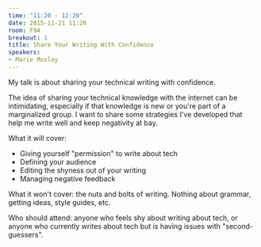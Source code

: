 ```yaml
---
time: "11:20 - 12:20"
date: 2015-11-21 11:20
room: F94
breakout: 1
title: Share Your Writing With Confidence
speakers:
- Marie Mosley
---
```


My talk is about sharing your technical writing with confidence. 

The idea of sharing your technical knowledge with the internet can be intimidating, especially if that knowledge is new or you're part of a marginalized group. I want to share some strategies I've developed that help me write well and keep negativity at bay.

What it will cover: 

* Giving yourself "permission" to write about tech
* Defining your audience
* Editing the shyness out of your writing
* Managing negative feedback


What it won't cover: the nuts and bolts of writing. Nothing about grammar, getting ideas, style guides, etc.

Who should attend: anyone who feels shy about writing about tech, or anyone who currently writes about tech but is having issues with "second-guessers". 